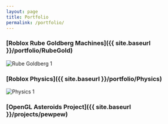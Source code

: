```yaml
---
layout: page
title: Portfolio
permalink: /portfolio/
---
```


### [Roblox Rube Goldberg Machines]({{ site.baseurl }}/portfolio/RubeGold)

![Rube Goldberg 1]({{site.baseurl}}/assets/images/portfolio/Cannon_Asset.gif)

### [Roblox Physics]({{ site.baseurl }}/portfolio/Physics)

![Physics 1]({{site.baseurl}}/assets/images/portfolio/Basketball_Trajectory_3.png)

### [OpenGL Asteroids Project]({{ site.baseurl }}/projects/pewpew)

